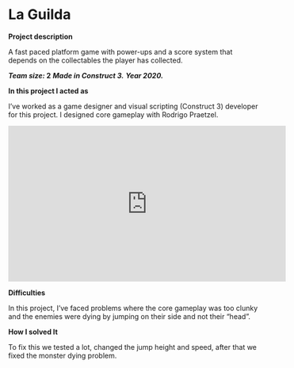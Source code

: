 # La Guilda

**Project description** 

A fast paced platform game with power-ups and a score system that depends on the collectables the player has collected.

**_Team size:_ 2** 
**_Made in Construct 3._**
**_Year 2020._**


**In this project I acted as**

I’ve worked as a game designer and visual scripting (Construct 3) developer for this project. I designed core gameplay with Rodrigo Praetzel.

<iframe width="560" height="315" src="https://www.youtube.com/embed/C8WyjNE42DM" frameborder="0" allow="accelerometer; autoplay; clipboard-write; encrypted-media; gyroscope; picture-in-picture" allowfullscreen></iframe>

**Difficulties**

In this project, I’ve faced problems where the core gameplay was too clunky and the enemies were dying by jumping on their side and not their “head”.

**How I solved It**

To fix this we tested a lot, changed the jump height and speed, after that we fixed the monster dying problem.